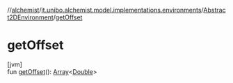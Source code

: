 //[alchemist](../../../index.md)/[it.unibo.alchemist.model.implementations.environments](../index.md)/[Abstract2DEnvironment](index.md)/[getOffset](get-offset.md)

# getOffset

[jvm]\
fun [getOffset](get-offset.md)(): [Array](https://kotlinlang.org/api/latest/jvm/stdlib/kotlin/-array/index.html)<[Double](https://kotlinlang.org/api/latest/jvm/stdlib/kotlin/-double/index.html)>
